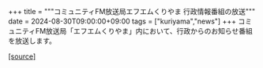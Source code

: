 +++
title = """コミュニティFM放送局エフエムくりやま 行政情報番組の放送"""
date = 2024-08-30T09:00:00+09:00
tags = ["kuriyama","news"]
+++
コミュニティFM放送局「エフエムくりやま」内において、行政からのお知らせ番組を放送します。

[[source]](https://www.town.kuriyama.hokkaido.jp/soshiki/53/27950.html)
